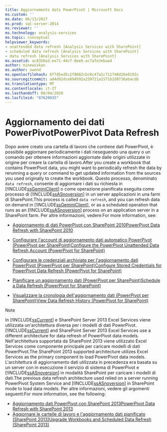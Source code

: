 ```yaml
---
title: Aggiornamento dati PowerPivot | Microsoft Docs
ms.custom: ''
ms.date: 06/13/2017
ms.prod: sql-server-2014
ms.reviewer: ''
ms.technology: analysis-services
ms.topic: conceptual
helpviewer_keywords:
- unattended data refresh [Analysis Services with SharePoint]
- scheduled data refresh [Analysis Services with SharePoint]
- data refresh [Analysis Services with SharePoint]
ms.assetid: ac8358a3-ee71-44c7-8ee6-ac7afe3ebaa4
author: minewiskan
ms.author: owend
ms.openlocfilehash: 6f7d5ed5c2f8882cbc0c47a1c711748d26e0193c
ms.sourcegitcommit: ad4d92dce894592a259721a1571b1d8736abacdb
ms.translationtype: MT
ms.contentlocale: it-IT
ms.lasthandoff: 08/04/2020
ms.locfileid: "87629035"
---
```

# <a name="powerpivot-data-refresh"></a><span data-ttu-id="0945b-102">Aggiornamento dei dati PowerPivot</span><span class="sxs-lookup"><span data-stu-id="0945b-102">PowerPivot Data Refresh</span></span>
  <span data-ttu-id="0945b-103">Dopo avere creato una cartella di lavoro che contiene dati PowerPivot, è possibile aggiornare periodicamente i dati rieseguendo una query o un comando per ottenere informazioni aggiornate dalle origini utilizzate in origine per creare la cartella di lavoro.</span><span class="sxs-lookup"><span data-stu-id="0945b-103">After you create a workbook that contains PowerPivot data, you might want to periodically refresh the data by rerunning a query or command to get updated information from the sources you used originally to create the workbook.</span></span> <span data-ttu-id="0945b-104">Questo processo, denominato `data refresh`, consente di aggiornare i dati su richiesta in [!INCLUDE[ssGeminiClient](../../includes/ssgeminiclient-md.md)] o come operazione pianificata eseguita come processo di [!INCLUDE[ssASnoversion](../../includes/ssasnoversion-md.md)] in un server applicazioni in una farm di SharePoint.</span><span class="sxs-lookup"><span data-stu-id="0945b-104">This process is called `data refresh`, and you can refresh data on demand in [!INCLUDE[ssGeminiClient](../../includes/ssgeminiclient-md.md)], or as a scheduled operation that runs as an [!INCLUDE[ssASnoversion](../../includes/ssasnoversion-md.md)] process on an application server in a SharePoint farm.</span></span> <span data-ttu-id="0945b-105">Per altre informazioni, vedere:</span><span class="sxs-lookup"><span data-stu-id="0945b-105">For more information, see:</span></span>  
  
-   [<span data-ttu-id="0945b-106">Aggiornamento di dati PowerPivot con SharePoint 2010</span><span class="sxs-lookup"><span data-stu-id="0945b-106">PowerPivot Data Refresh with SharePoint 2010</span></span>](../powerpivot-data-refresh-with-sharepoint-2010.md)  
  
-   [<span data-ttu-id="0945b-107">Configurare l'account di aggiornamento dati automatico PowerPivot &#40;PowerPivot per SharePoint&#41;</span><span class="sxs-lookup"><span data-stu-id="0945b-107">Configure the PowerPivot Unattended Data Refresh Account &#40;PowerPivot for SharePoint&#41;</span></span>](../configure-unattended-data-refresh-account-powerpivot-sharepoint.md)  
  
-   [<span data-ttu-id="0945b-108">Configurare le credenziali archiviate per l'aggiornamento dati PowerPivot &#40;PowerPivot per SharePoint&#41;</span><span class="sxs-lookup"><span data-stu-id="0945b-108">Configure Stored Credentials for PowerPivot Data Refresh &#40;PowerPivot for SharePoint&#41;</span></span>](../configure-stored-credentials-data-refresh-powerpivot-sharepoint.md)  
  
-   [<span data-ttu-id="0945b-109">Pianificare un aggiornamento dati &#40;PowerPivot per SharePoint&#41;</span><span class="sxs-lookup"><span data-stu-id="0945b-109">Schedule a Data Refresh &#40;PowerPivot for SharePoint&#41;</span></span>](../schedule-a-data-refresh-powerpivot-for-sharepoint.md)  
  
-   [<span data-ttu-id="0945b-110">Visualizzare la cronologia dell'aggiornamento dati &#40;PowerPivot per SharePoint&#41;</span><span class="sxs-lookup"><span data-stu-id="0945b-110">View Data Refresh History &#40;PowerPivot for SharePoint&#41;</span></span>](view-data-refresh-history-power-pivot-for-sharepoint.md)  
  
> [!NOTE]
>  <span data-ttu-id="0945b-111">In [!INCLUDE[ssCurrent](../../includes/sscurrent-md.md)] e SharePoint Server 2013 Excel Services viene utilizzata un'architettura diversa per i modelli di dati PowerPivot.</span><span class="sxs-lookup"><span data-stu-id="0945b-111">[!INCLUDE[ssCurrent](../../includes/sscurrent-md.md)] and SharePoint Server 2013 Excel Services use a different architecture for data refresh of PowerPivot data models.</span></span> <span data-ttu-id="0945b-112">Nell'architettura supportata da SharePoint 2013 viene utilizzato Excel Services come componente principale per caricare modelli di dati PowerPivot.</span><span class="sxs-lookup"><span data-stu-id="0945b-112">The SharePoint 2013 supported architecture utilizes Excel Services as the primary component to load PowerPivot data models.</span></span> <span data-ttu-id="0945b-113">L'architettura di aggiornamento dati utilizzata in precedenza era basata su un server con in esecuzione il servizio di sistema di PowerPivot e [!INCLUDE[ssASnoversion](../../includes/ssasnoversion-md.md)] in modalità SharePoint per caricare i modelli di dati.</span><span class="sxs-lookup"><span data-stu-id="0945b-113">The previous data refresh architecture used relied on a server running PowerPivot System Service and [!INCLUDE[ssASnoversion](../../includes/ssasnoversion-md.md)] in SharePoint mode to load data models.</span></span> <span data-ttu-id="0945b-114">Per altre informazioni, vedere gli argomenti seguenti:</span><span class="sxs-lookup"><span data-stu-id="0945b-114">For more information, see the following:</span></span>  
> 
>  -   [<span data-ttu-id="0945b-115">Aggiornamento dati PowerPivot con SharePoint 2013</span><span class="sxs-lookup"><span data-stu-id="0945b-115">PowerPivot Data Refresh with SharePoint 2013</span></span>](power-pivot-data-refresh-with-sharepoint-2013.md)  
> -   [<span data-ttu-id="0945b-116">Aggiornare le cartelle di lavoro e l'aggiornamento dati pianificato &#40;SharePoint 2013&#41;</span><span class="sxs-lookup"><span data-stu-id="0945b-116">Upgrade Workbooks and Scheduled Data Refresh &#40;SharePoint 2013&#41;</span></span>](../instances/install-windows/upgrade-workbooks-and-scheduled-data-refresh-sharepoint-2013.md)  
  
  
